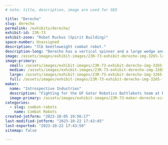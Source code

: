 ```yaml
---
# note: title, description, image are used for SEO

title: "Derecho"
slug: derecho
permalink: /exhibits/derecho/
exhibit-id: 23R-73
exhibit-zone: "Robot Ruckus (Spirit Building)"
space-number: Unassigned
description: "3lb beetleweight combat robot."
description-long: "Derecho has a vertical spinner and a large wedge and is ready to shred."
image: /assets/images/exhibit-images/23R-73-exhibit-derecho-img-3265-large.PNG
image-primary: 
  small: /assets/images/exhibit-images/23R-73-exhibit-derecho-img-3265-small.PNG
  medium: /assets/images/exhibit-images/23R-73-exhibit-derecho-img-3265-medium.PNG
  large: /assets/images/exhibit-images/23R-73-exhibit-derecho-img-3265-large.PNG
  full: /assets/images/exhibit-images/23R-73-exhibit-derecho-img-3265-full.PNG
maker: 
  name: "Introspective Industries"
  description: "Fighting for the UF Gator Robotics Battlebots team at Robot Ruckus!"
  image-primary: /assets/images/exhibit-images/23R-73-maker-derecho-screen-shot-2022-09-22-at-2-14-32-pm-medium.png
categories: 
  - slug: combat-robots
    name: Combat Robots
created-jotform: "2023-10-05 19:56:17"
last-modified-jotform: "2023-10-22 17:43:45"
last-exported: "2023-10-22 17:43:58"
sitemap: false

---
```

